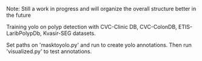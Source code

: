 Note: Still a work in progress and will organize the overall structure better in the future

Training yolo on polyp detection with CVC-Clinic DB, CVC-ColonDB, ETIS-LaribPolypDb, Kvasir-SEG datasets.

Set paths on 'masktoyolo.py' and run to create yolo annotations. Then run 'visualized.py' to test annotations.
